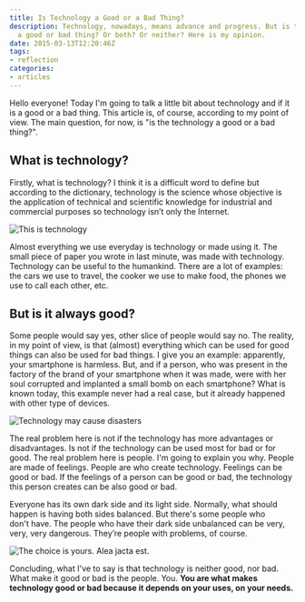```yaml
---
title: Is Technology a Good or a Bad Thing?
description: Technology, nowadays, means advance and progress. But is the technology
  a good or bad thing? Or both? Or neither? Here is my opinion.
date: 2015-03-13T12:20:46Z
tags:
- reflection
categories:
- articles
---
```


Hello everyone! Today I'm going to talk a little bit about technology and if it is a good or a bad thing. This article is, of course, according to my point of view. The main question, for now, is "is the technology a good or a bad thing?".

<!--more-->

## What is technology?

Firstly, what is technology? I think it is a difficult word to define but according to the dictionary, technology is the science whose objective is the application of technical and scientific knowledge for industrial and commercial purposes so technology isn’t only the Internet.

![This is technology](cdn:/2015-03-wheel "This is technology")

Almost everything we use everyday is technology or made using it. The small piece of paper you wrote in last minute, was made with technology. Technology can be useful to the humankind. There are a lot of examples: the cars we use to travel, the cooker we use to make food, the phones we use to call each other, etc.

## But is it always good?

Some people would say yes, other slice of people would say no. The reality, in my point of view, is that (almost) everything which can be used for good things can also be used for bad things. I give you an example: apparently, your smartphone is harmless. But, and if a person, who was present in the factory of the brand of your smartphone when it was made, were with her soul corrupted and implanted a small bomb on each smartphone? What is known today, this example never had a real case, but it already happened with other type of devices.

![Technology may cause disasters](cdn:/2015-03-nucbomb "Technology may cause disasters")

The real problem here is not if the technology has more advantages or disadvantages. Is not if the technology can be used most for bad or for good. The real problem here is people. I'm going to explain you why. People are made of feelings. People are who create technology. Feelings can be good or bad. If the feelings of a person can be good or bad, the technology this person creates can be also good or bad.

Everyone has its own dark side and its light side. Normally, what should happen is having both sides balanced. But there's some people who don't have. The people who have their dark side unbalanced can be very, very, very dangerous. They’re people with problems, of course.

![The choice is yours. Alea jacta est.](cdn:/2015-03-dices "The choice is yours. Alea jacta est.")

Concluding, what I've to say is that technology is neither good, nor bad. What make it good or bad is the people. You. **You are what makes technology good or bad because it depends on your uses, on your needs.**
